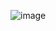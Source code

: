 ![image](https://user-images.githubusercontent.com/69143434/144710223-75eaabbe-874a-4214-9073-e1799b837f91.png)

